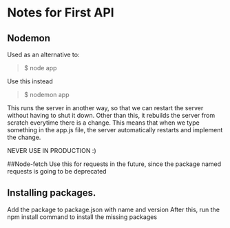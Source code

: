 # Notes for First API

## Nodemon
Used as an alternative to:
> $ node app

Use this instead
> $ nodemon app

This runs the server in another way, so that we can restart the server without having to shut it down.
Other than this, it rebuilds the server from scratch everytime there is a change.
This means that when we type something in the app.js file, the server automatically restarts and implement the change.

NEVER USE IN PRODUCTION :)

##Node-fetch
Use this for requests in the future, since the package named requests is going to be deprecated


## Installing packages.
Add the package to package.json with name and version
After this, run the npm install command to install the missing packages